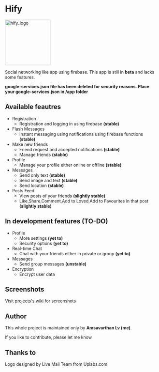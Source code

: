 # Hify

<img src="https://github.com/lvamsavarthan/Hify/blob/master/preview.png" width="150" height="150" alt="hify_logo">

Social networking like app using firebase. This app is still in **beta** and lacks some features.

**google-services.json file has been deleted for security reasons. Place your google-services.json in /app folder**

## Available feautres

* Registration
  - Registration and logging in using firebase **(stable)**
* Flash Messages
  - Instant messaging using notifications using firebase functions **(stable)**
* Make new friends
  - Friend request and accepted notifications **(stable)**
  - Manage friends **(stable)**
* Profile
  - Manage your profile either online or offline **(stable)**
* Messages
  - Send only text **(stable)**
  - Send image and text **(stable)**
  - Send location **(stable)**
* Posts Feed
  - View posts of your friends **(slightly stable)**
  - Like,Share,Comment,Add to Loved,Add to Favourites in that post **(slightly stable)**

## In development features (TO-DO)

* Profile
  - More settings **(yet to)**
  - Security options **(yet to)**
* Real-time Chat
  - Chat with your friends either in private or group **(yet to)**
* Messages
  - Send group messages **(unstable)**
* Encryption
  - Encrypt user data

## Screenshots

Visit [projects's wiki](https://github.com/lvamsavarthan/Hify/wiki) for screenshots

## Author

This whole project is maintained only by **Amsavarthan Lv (me)**.

If you like to contribute, please let me know

## Thanks to

Logo designed by Live Mail Team from Uplabs.com
